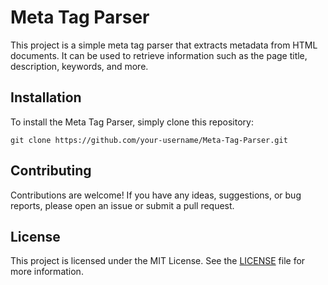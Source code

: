 # Meta Tag Parser

This project is a simple meta tag parser that extracts metadata from HTML documents. It can be used to retrieve information such as the page title, description, keywords, and more.

## Installation

To install the Meta Tag Parser, simply clone this repository:

```
git clone https://github.com/your-username/Meta-Tag-Parser.git
```

## Contributing

Contributions are welcome! If you have any ideas, suggestions, or bug reports, please open an issue or submit a pull request.

## License

This project is licensed under the MIT License. See the [LICENSE](LICENSE) file for more information.

